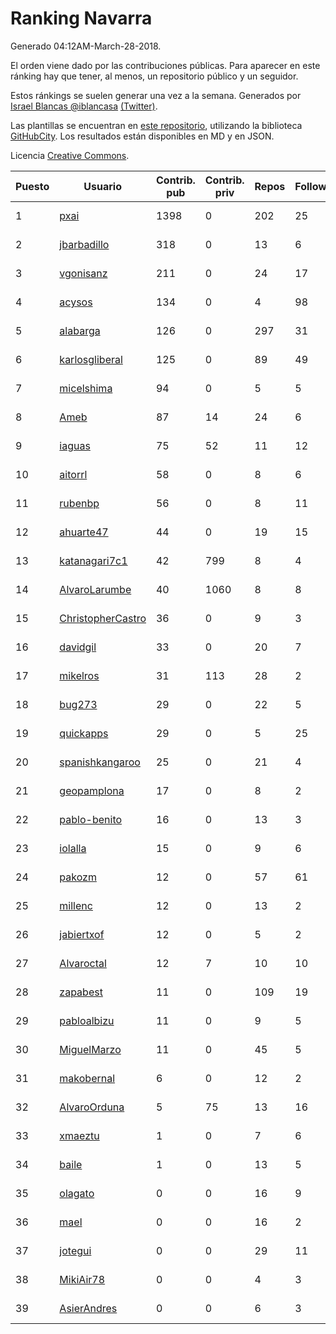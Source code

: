 # Ranking Navarra

Generado 04:12AM-March-28-2018.

El orden viene dado por las contribuciones públicas. Para aparecer en este ránking hay que tener, al menos, un repositorio público y un seguidor.

Estos ránkings se suelen generar una vez a la semana. Generados por [Israel Blancas @iblancasa](https://github.com/iblancasa/) [(Twitter)](https://twitter.com/iblancasa).

Las plantillas se encuentran en [este repositorio](https://github.com/iblancasa/GH-Spanish-Ranking), utilizando la biblioteca [GitHubCity](https://github.com/iblancasa/GitHubCity). Los resultados están disponibles en MD y en JSON.

Licencia [Creative Commons](https://creativecommons.org/licenses/by/4.0/).

| Puesto   |  Usuario  | Contrib. pub | Contrib. priv |Repos| Followers | Desde |  Avatar  |
|----------|-----------|--------------|---------------|-----|-----------|-------|----------|
|1|[pxai](https://github.com/pxai)|1398|0|202|25|2011-12-02|![pxai](https://avatars0.githubusercontent.com/u/1235511)|
|2|[jbarbadillo](https://github.com/jbarbadillo)|318|0|13|6|2016-01-29|![jbarbadillo](https://avatars1.githubusercontent.com/u/16958961)|
|3|[vgonisanz](https://github.com/vgonisanz)|211|0|24|17|2012-05-03|![vgonisanz](https://avatars3.githubusercontent.com/u/1701387)|
|4|[acysos](https://github.com/acysos)|134|0|4|98|2012-04-18|![acysos](https://avatars3.githubusercontent.com/u/1657112)|
|5|[alabarga](https://github.com/alabarga)|126|0|297|31|2009-12-11|![alabarga](https://avatars3.githubusercontent.com/u/166339)|
|6|[karlosgliberal](https://github.com/karlosgliberal)|125|0|89|49|2010-02-10|![karlosgliberal](https://avatars0.githubusercontent.com/u/200922)|
|7|[micelshima](https://github.com/micelshima)|94|0|5|5|2014-12-15|![micelshima](https://avatars3.githubusercontent.com/u/10197970)|
|8|[Ameb](https://github.com/Ameb)|87|14|24|6|2010-09-03|![Ameb](https://avatars2.githubusercontent.com/u/386567)|
|9|[iaguas](https://github.com/iaguas)|75|52|11|12|2013-04-25|![iaguas](https://avatars0.githubusercontent.com/u/4259550)|
|10|[aitorrl](https://github.com/aitorrl)|58|0|8|6|2010-08-19|![aitorrl](https://avatars2.githubusercontent.com/u/369424)|
|11|[rubenbp](https://github.com/rubenbp)|56|0|8|11|2011-01-18|![rubenbp](https://avatars0.githubusercontent.com/u/570775)|
|12|[ahuarte47](https://github.com/ahuarte47)|44|0|19|15|2013-09-30|![ahuarte47](https://avatars3.githubusercontent.com/u/5576272)|
|13|[katanagari7c1](https://github.com/katanagari7c1)|42|799|8|4|2011-05-03|![katanagari7c1](https://avatars1.githubusercontent.com/u/765232)|
|14|[AlvaroLarumbe](https://github.com/AlvaroLarumbe)|40|1060|8|8|2013-04-25|![AlvaroLarumbe](https://avatars1.githubusercontent.com/u/4255881)|
|15|[ChristopherCastro](https://github.com/ChristopherCastro)|36|0|9|3|2011-04-25|![ChristopherCastro](https://avatars0.githubusercontent.com/u/749463)|
|16|[davidgil](https://github.com/davidgil)|33|0|20|7|2012-03-04|![davidgil](https://avatars2.githubusercontent.com/u/1498740)|
|17|[mikelros](https://github.com/mikelros)|31|113|28|2|2016-09-15|![mikelros](https://avatars1.githubusercontent.com/u/22213811)|
|18|[bug273](https://github.com/bug273)|29|0|22|5|2010-08-20|![bug273](https://avatars0.githubusercontent.com/u/370630)|
|19|[quickapps](https://github.com/quickapps)|29|0|5|25|2011-10-15|![quickapps](https://avatars0.githubusercontent.com/u/1129842)|
|20|[spanishkangaroo](https://github.com/spanishkangaroo)|25|0|21|4|2009-10-29|![spanishkangaroo](https://avatars2.githubusercontent.com/u/146285)|
|21|[geopamplona](https://github.com/geopamplona)|17|0|8|2|2017-01-10|![geopamplona](https://avatars3.githubusercontent.com/u/25028240)|
|22|[pablo-benito](https://github.com/pablo-benito)|16|0|13|3|2015-05-07|![pablo-benito](https://avatars0.githubusercontent.com/u/12297597)|
|23|[iolalla](https://github.com/iolalla)|15|0|9|6|2010-06-17|![iolalla](https://avatars2.githubusercontent.com/u/308066)|
|24|[pakozm](https://github.com/pakozm)|12|0|57|61|2012-10-26|![pakozm](https://avatars2.githubusercontent.com/u/2655921)|
|25|[millenc](https://github.com/millenc)|12|0|13|2|2014-06-11|![millenc](https://avatars0.githubusercontent.com/u/7861428)|
|26|[jabiertxof](https://github.com/jabiertxof)|12|0|5|2|2013-04-30|![jabiertxof](https://avatars3.githubusercontent.com/u/4304876)|
|27|[Alvaroctal](https://github.com/Alvaroctal)|12|7|10|10|2013-05-29|![Alvaroctal](https://avatars0.githubusercontent.com/u/4562922)|
|28|[zapabest](https://github.com/zapabest)|11|0|109|19|2012-01-08|![zapabest](https://avatars0.githubusercontent.com/u/1312256)|
|29|[pabloalbizu](https://github.com/pabloalbizu)|11|0|9|5|2013-01-09|![pabloalbizu](https://avatars0.githubusercontent.com/u/3223601)|
|30|[MiguelMarzo](https://github.com/MiguelMarzo)|11|0|45|5|2016-09-15|![MiguelMarzo](https://avatars1.githubusercontent.com/u/22213563)|
|31|[makobernal](https://github.com/makobernal)|6|0|12|2|2012-12-01|![makobernal](https://avatars0.githubusercontent.com/u/2937992)|
|32|[AlvaroOrduna](https://github.com/AlvaroOrduna)|5|75|13|16|2013-04-26|![AlvaroOrduna](https://avatars0.githubusercontent.com/u/4264243)|
|33|[xmaeztu](https://github.com/xmaeztu)|1|0|7|6|2011-04-01|![xmaeztu](https://avatars0.githubusercontent.com/u/703490)|
|34|[baile](https://github.com/baile)|1|0|13|5|2013-07-01|![baile](https://avatars3.githubusercontent.com/u/4908845)|
|35|[olagato](https://github.com/olagato)|0|0|16|9|2009-11-05|![olagato](https://avatars0.githubusercontent.com/u/149179)|
|36|[mael](https://github.com/mael)|0|0|16|2|2010-02-10|![mael](https://avatars1.githubusercontent.com/u/200936)|
|37|[jotegui](https://github.com/jotegui)|0|0|29|11|2011-02-28|![jotegui](https://avatars3.githubusercontent.com/u/642210)|
|38|[MikiAir78](https://github.com/MikiAir78)|0|0|4|3|2013-11-07|![MikiAir78](https://avatars1.githubusercontent.com/u/5882570)|
|39|[AsierAndres](https://github.com/AsierAndres)|0|0|6|3|2016-09-23|![AsierAndres](https://avatars1.githubusercontent.com/u/22394419)|
